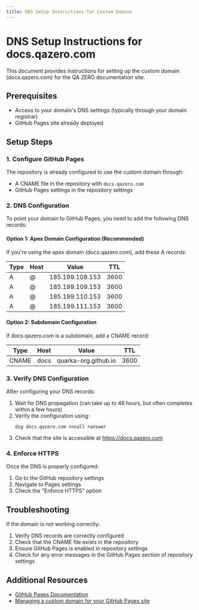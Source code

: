 ```yaml
---
title: DNS Setup Instructions for Custom Domain
---
```


# DNS Setup Instructions for docs.qazero.com

This document provides instructions for setting up the custom domain (docs.qazero.com) for the QA ZERO documentation site.

## Prerequisites

- Access to your domain's DNS settings (typically through your domain registrar)
- GitHub Pages site already deployed

## Setup Steps

### 1. Configure GitHub Pages

The repository is already configured to use the custom domain through:

- A CNAME file in the repository with `docs.qazero.com`
- GitHub Pages settings in the repository settings

### 2. DNS Configuration

To point your domain to GitHub Pages, you need to add the following DNS records:

#### Option 1: Apex Domain Configuration (Recommended)

If you're using the apex domain (docs.qazero.com), add these A records:

| Type | Host | Value | TTL |
|------|------|-------|-----|
| A | @ | 185.199.108.153 | 3600 |
| A | @ | 185.199.109.153 | 3600 |
| A | @ | 185.199.110.153 | 3600 |
| A | @ | 185.199.111.153 | 3600 |

#### Option 2: Subdomain Configuration

If docs.qazero.com is a subdomain, add a CNAME record:

| Type | Host | Value | TTL |
|------|------|-------|-----|
| CNAME | docs | quarka-org.github.io | 3600 |

### 3. Verify DNS Configuration

After configuring your DNS records:

1. Wait for DNS propagation (can take up to 48 hours, but often completes within a few hours)
2. Verify the configuration using:
   ```
   dig docs.qazero.com +noall +answer
   ```
3. Check that the site is accessible at https://docs.qazero.com

### 4. Enforce HTTPS

Once the DNS is properly configured:

1. Go to the GitHub repository settings
2. Navigate to Pages settings
3. Check the "Enforce HTTPS" option

## Troubleshooting

If the domain is not working correctly:

1. Verify DNS records are correctly configured
2. Check that the CNAME file exists in the repository
3. Ensure GitHub Pages is enabled in repository settings
4. Check for any error messages in the GitHub Pages section of repository settings

## Additional Resources

- [GitHub Pages Documentation](https://docs.github.com/en/pages)
- [Managing a custom domain for your GitHub Pages site](https://docs.github.com/en/pages/configuring-a-custom-domain-for-your-github-pages-site)
